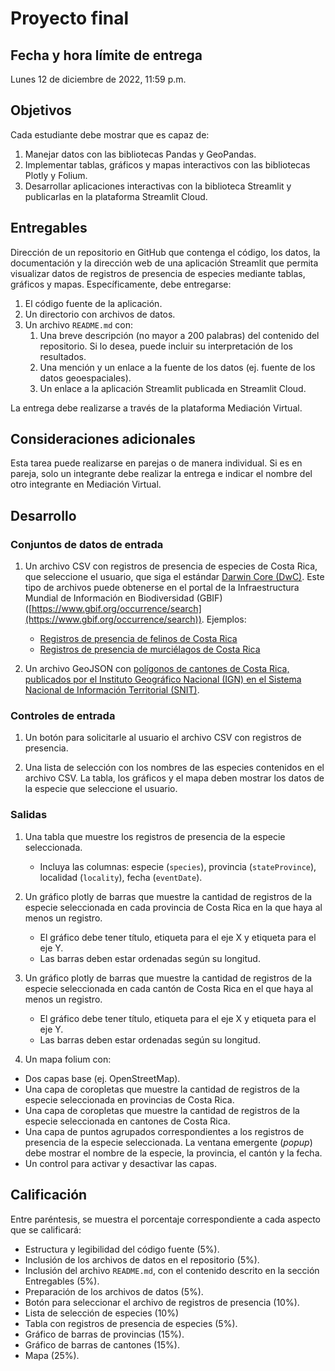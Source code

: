 # Proyecto final

## Fecha y hora límite de entrega
Lunes 12 de diciembre de 2022, 11:59 p.m.

## Objetivos
Cada estudiante debe mostrar que es capaz de:

1. Manejar datos con las bibliotecas Pandas y GeoPandas.
2. Implementar tablas, gráficos y mapas interactivos con las bibliotecas Plotly y Folium.
3. Desarrollar aplicaciones interactivas con la biblioteca Streamlit y publicarlas en la plataforma Streamlit Cloud.

## Entregables
Dirección de un repositorio en GitHub que contenga el código, los datos, la documentación y la dirección web de una aplicación Streamlit que permita visualizar datos de registros de presencia de especies mediante tablas, gráficos y mapas. Específicamente, debe entregarse:

1. El código fuente de la aplicación.
2. Un directorio con archivos de datos.
3. Un archivo `README.md` con:
    1. Una breve descripción (no mayor a 200 palabras) del contenido del repositorio. Si lo desea, puede incluir su interpretación de los resultados.
    2. Una mención y un enlace a la fuente de los datos (ej. fuente de los datos geoespaciales).
    3. Un enlace a la aplicación Streamlit publicada en Streamlit Cloud.

La entrega debe realizarse a través de la plataforma Mediación Virtual.

## Consideraciones adicionales
Esta tarea puede realizarse en parejas o de manera individual. Si es en pareja, solo un integrante debe realizar la entrega e indicar el nombre del otro integrante en Mediación Virtual.

## Desarrollo

### Conjuntos de datos de entrada
1. Un archivo CSV con registros de presencia de especies de Costa Rica, que seleccione el usuario, que siga el estándar [Darwin Core (DwC)](https://dwc.tdwg.org/terms/). Este tipo de archivos puede obtenerse en el portal de la Infraestructura Mundial de Información en Biodiversidad (GBIF) ([https://www.gbif.org/occurrence/search](https://www.gbif.org/occurrence/search)). Ejemplos:
    - [Registros de presencia de felinos de Costa Rica](datos/felinos.csv)
    - [Registros de presencia de murciélagos de Costa Rica](datos/murcielagos.csv)

2. Un archivo GeoJSON con [polígonos de cantones de Costa Rica, publicados por el Instituto Geográfico Nacional (IGN) en el Sistema Nacional de Información Territorial (SNIT)](https://www.snitcr.go.cr/ico_servicios_ogc_info?k=bm9kbzo6MjY=&nombre=IGN%20Cartograf%C3%ADa%201:5mil).


### Controles de entrada
1. Un botón para solicitarle al usuario el archivo CSV con registros de presencia.

2. Una lista de selección con los nombres de las especies contenidos en el archivo CSV. La tabla, los gráficos y el mapa deben mostrar los datos de la especie que seleccione el usuario.

### Salidas
1.  Una tabla que muestre los registros de presencia de la especie seleccionada. 
    - Incluya las columnas: especie (`species`), provincia (`stateProvince`), localidad (`locality`), fecha (`eventDate`).

2. Un gráfico plotly de barras que muestre la cantidad de registros de la especie seleccionada en cada provincia de Costa Rica en la que haya al menos un registro.
    - El gráfico debe tener título, etiqueta para el eje X y etiqueta para el eje Y.
    - Las barras deben estar ordenadas según su longitud.
    
3. Un gráfico plotly de barras que muestre la cantidad de registros de la especie seleccionada en cada cantón de Costa Rica en el que haya al menos un registro.
    - El gráfico debe tener título, etiqueta para el eje X y etiqueta para el eje Y.
    - Las barras deben estar ordenadas según su longitud.

4.  Un mapa folium con:
-   Dos capas base (ej. OpenStreetMap).
-   Una capa de coropletas que muestre la cantidad de registros de la especie seleccionada en provincias de Costa Rica.
-   Una capa de coropletas que muestre la cantidad de registros de la especie seleccionada en cantones de Costa Rica.
-   Una capa de puntos agrupados correspondientes a los registros de presencia de la especie seleccionada. La ventana emergente (*popup*) debe mostrar el nombre de la especie, la provincia, el cantón y la fecha.
-   Un control para activar y desactivar las capas.


## Calificación
Entre paréntesis, se muestra el porcentaje correspondiente a cada aspecto que se calificará:

-   Estructura y legibilidad del código fuente (5%).
-   Inclusión de los archivos de datos en el repositorio (5%).
-   Inclusión del archivo `README.md`, con el contenido descrito en la sección Entregables (5%).
-   Preparación de los archivos de datos (5%).
-   Botón para seleccionar el archivo de registros de presencia (10%).
-   Lista de selección de especies (10%)
-   Tabla con registros de presencia de especies (5%).
-   Gráfico de barras de provincias (15%).
-   Gráfico de barras de cantones (15%).
-   Mapa (25%).
